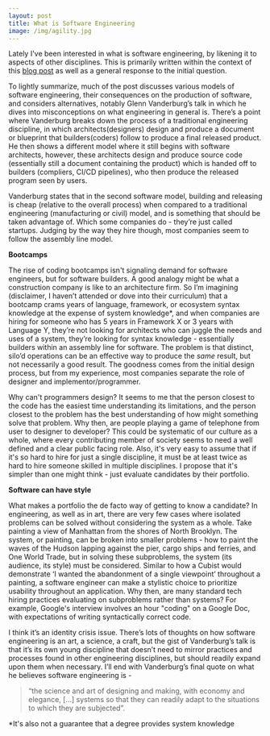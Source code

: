 ```yaml
---
layout: post
title: What is Software Engineering
image: /img/agility.jpg
---
```


Lately I've been interested in what is software engineering, by likening it to aspects of other disciplines. This is primarily written within the context of this [blog post](https://lispcast.com/software-factory) as well as a general response to the initial question.

To lightly summarize, much of the post discusses various models of software engineering, their consequences on the production of software, and considers alternatives, notably Glenn Vanderburg’s talk in which he dives into misconceptions on what engineering in general is. There’s a point where Vanderburg breaks down the process of a traditional engineering discipline, in which architects(designers) design and produce a document or blueprint that builders(coders) follow to produce a final released product. He then shows a different model where it still begins with software architects, however, these architects design and produce source code (essentially still a document containing the product) which is handed off to builders (compliers, CI/CD pipelines), who then produce the released program seen by users. 

Vanderburg states that in the second software model, building and releasing is cheap (relative to the overall process) when compared to a traditional engineering (manufacturing or civil) model, and is something that should be taken advantage of. Which some companies do - they’re just called startups. Judging by the way they hire though, most companies seem to follow the assembly line model. 

**Bootcamps**

The rise of coding bootcamps isn't signaling demand for software engineers, but for software builders. A good analogy might be what a construction company is like to an architecture firm. So I’m imagining (disclaimer, I haven’t attended or dove into their curriculum) that a bootcamp crams years of language, framework, or ecosystem syntax knowledge at the expense of system knowledge\*, and when companies are hiring for someone who has 5 years in Framework X or 3 years with Language Y, they’re not looking for architects who can juggle the needs and uses of a system, they’re looking for syntax knowledge - essentially builders within an assembly line for software. The problem is that distinct, silo’d operations can be an effective way to produce the *same* result, but not necessarily a good result. The goodness comes from the initial design process, but from my experience, most companies separate the role of designer and implementor/programmer.

Why can't programmers design? It seems to me that the person closest to the code has the easiest time understanding its limitations, and the person closest to the problem has the best understanding of how might something solve that problem. Why then, are people playing a game of telephone from user to designer to developer? This could be systematic of our culture as a whole, where every contributing member of society seems to need a well defined and a clear public facing role. Also, it's very easy to assume that if it's so hard to hire for just a single discipline, it must be at least twice as hard to hire someone skilled in multiple disciplines. I propose that it's simpler than one might think - just evaluate candidates by their portfolio.

**Software can have style**

What makes a portfolio the de facto way of getting to know a candidate? In engineering, as well as in art, there are very few cases where isolated problems can be solved without considering the system as a whole. Take painting a view of Manhattan from the shores of North Brooklyn. The system, or painting, can be broken into smaller problems - how to paint the waves of the Hudson lapping against the pier, cargo ships and ferries, and One World Trade, but in solving these subproblems, the system (its audience, its style) must be considered. Similar to how a Cubist would demonstrate ‘I wanted the abandonment of a single viewpoint’ throughout a painting, a software engineer can make a stylistic choice to prioritize usability throughout an application. Why then, are many standard tech hiring practices evaluating on subproblems rather than systems? For example, Google's interview involves an hour "coding" on a Google Doc, with expectations of writing syntactically correct code. 

I think it’s an identity crisis issue. There’s lots of thoughts on how software engineering is an art, a science, a craft, but the gist of Vanderburg’s talk is that it’s its own young discipline that doesn’t need to mirror practices and processes found in other engineering disciplines, but should readily expand upon them when necessary. I’ll end with Vanderburg’s final quote on what he believes software engineering is -

>“the science and art of designing and making, with economy and elegance, […] systems so that they can readily adapt to the situations to which they are subjected”. 


\*It's also not a guarantee that a degree provides system knowledge
